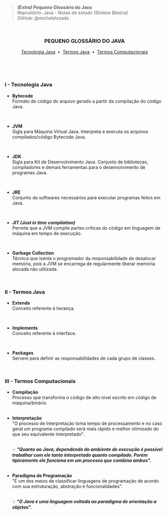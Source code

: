 > ***(Extra)* Pequeno Glossário do Java**  
> Repositório: Java - Notas de estudo *(Sintaxe Básica)*    
> GitHub: @michelelozada
&nbsp;
     
&nbsp;   
<div align="center">
<h3>PEQUENO GLOSSÁRIO DO JAVA</h3>

[Tecnologia Java](https://github.com/michelelozada/Java-Study-Notes/blob/main/files/java-basico/A16-Glossario-Java.md#i---tecnologia-java) &nbsp;•&nbsp;
[Termos Java](https://github.com/michelelozada/Java-Study-Notes/blob/main/files/java-basico/A16-Glossario-Java.md#ii---termos-java) &nbsp;•&nbsp;
[Termos Computacionais](https://github.com/michelelozada/Java-Study-Notes/blob/main/files/java-basico/A16-Glossario-Java.md#iii---termos-computacionais)  
</div>
&nbsp;
     
&nbsp;   
### I - Tecnologia Java

- **Bytecode**  
 Formato de código do arquivo gerado a partir da compilação do código Java.
&nbsp;
     
&nbsp;  
- **JVM**   
	Sigla para Máquina Virtual Java.
	Interpreta e executa os arquivos compilados/código Bytecode Java.
&nbsp;
     
&nbsp;  
- **JDK**   
	Sigla para Kit de Desenvolvimento Java.
	Conjunto de bibliotecas, compiladores e demais ferramentas para o desenvolvimento de programas Java.
&nbsp;
     
&nbsp;  
- **JRE**  
	Conjunto de softwares necessários para executar programas feitos em Java.
&nbsp;
     
&nbsp;  
- **JIT *(Just in time compilation)***   
	Permite que a JVM compile partes críticas do código em linguagem de máquina em tempo de execução.
&nbsp;
     
&nbsp;  
- **Garbage Collection**   
	Técnica que isenta o programador da responsabilidade de desalocar memória, pois a JVM se encarrega de regularmente liberar memória alocada não utilizada. 
&nbsp;
     
&nbsp;   
### II - Termos Java

- **Extends**  
	Conceito referente à herança. 
&nbsp;
     
&nbsp;  
- **Implements**  
   Conceito referente à interface.
&nbsp;
     
&nbsp;    
- **Packages**   
   Servem para definir as responsabilidades de cada grupo de classes.
&nbsp;
     
&nbsp;  
### III - Termos Computacionais

- **Compilação**  
  Processo que transforma o código de alto nível escrito em código de máquina/binário.    
&nbsp;
  
- **Interpretação**  
    "O processo de Interpretação toma tempo de processamento e no caso geral um programa compilado será mais rápido e melhor otimizado do que seu equivalente interpretado".    
&nbsp;
  
    :bulb: ***"Quanto ao Java, dependendo do ambiente de execução é possível trabalhar com ele tanto interpretado quanto compilado. Porém tipicamente ele funciona em um processo que combina ambos".***    
&nbsp;
     
- **Paradigma de Programação**          
    "É um dos meios de classificar linguagens de programação de acordo com sua estruturação, abstração e funcionalidades".  
   &nbsp;
   
    :bulb: ***"O Java é uma linguagem voltada ao paradigma de orientação a objetos".***        